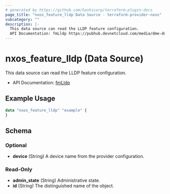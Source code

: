 ```yaml
---
# generated by https://github.com/hashicorp/terraform-plugin-docs
page_title: "nxos_feature_lldp Data Source - terraform-provider-nxos"
subcategory: ""
description: |-
  This data source can read the LLDP feature configuration.
  API Documentation: fmLldp https://pubhub.devnetcloud.com/media/dme-docs-10-2-2/docs/Feature%20Management/fm:Lldp/
---
```


# nxos_feature_lldp (Data Source)

This data source can read the LLDP feature configuration.

- API Documentation: [fmLldp](https://pubhub.devnetcloud.com/media/dme-docs-10-2-2/docs/Feature%20Management/fm:Lldp/)

## Example Usage

```terraform
data "nxos_feature_lldp" "example" {
}
```

<!-- schema generated by tfplugindocs -->
## Schema

### Optional

- **device** (String) A device name from the provider configuration.

### Read-Only

- **admin_state** (String) Administrative state.
- **id** (String) The distinguished name of the object.


